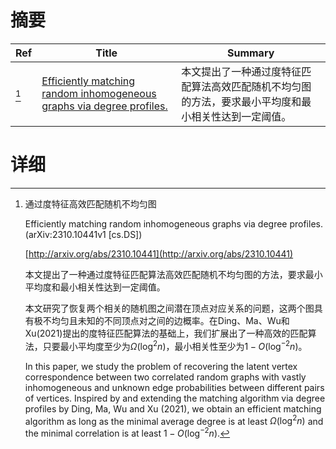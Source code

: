 # 摘要

| Ref | Title | Summary |
| --- | --- | --- |
| [^1] | [Efficiently matching random inhomogeneous graphs via degree profiles.](http://arxiv.org/abs/2310.10441) | 本文提出了一种通过度特征匹配算法高效匹配随机不均匀图的方法，要求最小平均度和最小相关性达到一定阈值。 |

# 详细

[^1]: 通过度特征高效匹配随机不均匀图

    Efficiently matching random inhomogeneous graphs via degree profiles. (arXiv:2310.10441v1 [cs.DS])

    [http://arxiv.org/abs/2310.10441](http://arxiv.org/abs/2310.10441)

    本文提出了一种通过度特征匹配算法高效匹配随机不均匀图的方法，要求最小平均度和最小相关性达到一定阈值。

    

    本文研究了恢复两个相关的随机图之间潜在顶点对应关系的问题，这两个图具有极不均匀且未知的不同顶点对之间的边概率。在Ding、Ma、Wu和Xu(2021)提出的度特征匹配算法的基础上，我们扩展出了一种高效的匹配算法，只要最小平均度至少为$\Omega(\log^{2} n)$，最小相关性至少为$1 - O(\log^{-2} n)$。

    In this paper, we study the problem of recovering the latent vertex correspondence between two correlated random graphs with vastly inhomogeneous and unknown edge probabilities between different pairs of vertices. Inspired by and extending the matching algorithm via degree profiles by Ding, Ma, Wu and Xu (2021), we obtain an efficient matching algorithm as long as the minimal average degree is at least $\Omega(\log^{2} n)$ and the minimal correlation is at least $1 - O(\log^{-2} n)$.
    

